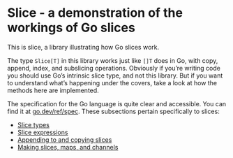 # Slice - a demonstration of the workings of Go slices

This is slice,
a library illustrating how Go slices work.

The type `Slice[T]` in this library works just like `[]T` does in Go,
with copy, append, index, and subslicing operations.
Obviously if you’re writing code you should use Go’s intrinsic slice type,
and not this library.
But if you want to understand what’s happening under the covers,
take a look at how the methods here are implemented.

The specification for the Go language is quite clear and accessible.
You can find it at [go.dev/ref/spec](https://go.dev/ref/spec).
These subsections pertain specifically to slices:

- [Slice types](https://go.dev/ref/spec#Slice_types)
- [Slice expressions](https://go.dev/ref/spec#Slice_expressions)
- [Appending to and copying slices](https://go.dev/ref/spec#Appending_and_copying_slices)
- [Making slices, maps, and channels](https://go.dev/ref/spec#Making_slices_maps_and_channels)
